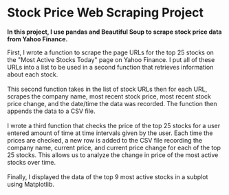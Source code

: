 # Stock Price Web Scraping Project

**In this project, I use pandas and Beautiful Soup to scrape stock price data from Yahoo Finance.**

First, I wrote a function to scrape the page URLs for the top 25 stocks on the "Most Active Stocks Today" page on Yahoo Finance. I put all of these URLs into a list to be used in a second function that retrieves information about each stock. 
<br><br> 
This second function takes in the list of stock URLs then for each URL, scrapes the company name, most recent stock price, most recent stock price change, and the date/time the data was recorded. The function then appends the data to a CSV file. 
<br><br>
I wrote a third function that checks the price of the top 25 stocks for a user entered amount of time at time intervals given by the user. Each time the prices are checked, a new row is added to the CSV file recording the company name, current price, and current price change for each of the top 25 stocks. This allows us to analyze the change in price of the most active stocks over time. 
<br><br>
Finally, I displayed the data of the top 9 most active stocks in a subplot using Matplotlib.

